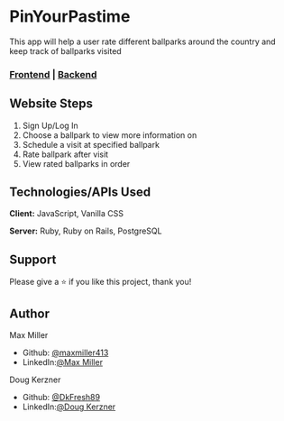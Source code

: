 # PinYourPastime

This app will help a user rate different ballparks around the country and keep track of ballparks visited

### [Frontend](https://github.com/maxmiller413/PinYourPastime-Frontend) | [Backend](https://github.com/maxmiller413/PinYourPastime-Backend)

## Website Steps

  1.    Sign Up/Log In 
  2.    Choose a ballpark to view more information on
  3.    Schedule a visit at specified ballpark
  4.    Rate ballpark after visit
  5.    View rated ballparks in order

## Technologies/APIs Used

**Client:** JavaScript, Vanilla CSS

**Server:** Ruby, Ruby on Rails, PostgreSQL

## Support

Please give a ⭐️ if you like this project, thank you!

## Author

Max Miller
- Github:  [@maxmiller413](https://github.com/maxmiller413)
- LinkedIn:[@Max Miller](https://www.linkedin.com/in/max-miller-a4589830/)

Doug Kerzner
- Github:  [@DkFresh89](https://github.com/DkFresh89)
- LinkedIn:[@Doug Kerzner](https://www.linkedin.com/in/doug-kerzner/)

<!-- # README

This README would normally document whatever steps are necessary to get the
application up and running.

Things you may want to cover:

* Ruby version

* System dependencies

* Configuration

* Database creation

* Database initialization

* How to run the test suite

* Services (job queues, cache servers, search engines, etc.)

* Deployment instructions

* ...
 -->
